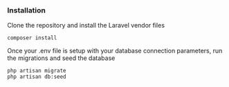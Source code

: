 ### Installation

Clone the repository and install the Laravel vendor files

	composer install

Once your .env file is setup with your database connection parameters, run the migrations and seed the database

	php artisan migrate
	php artisan db:seed


